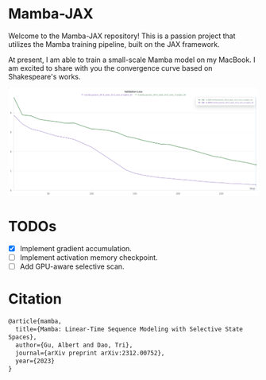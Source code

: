 # Mamba-JAX

Welcome to the Mamba-JAX repository! This is a passion project that utilizes the Mamba training pipeline, built on the JAX framework.

At present, I am able to train a small-scale Mamba model on my MacBook. I am excited to share with you the convergence curve based on Shakespeare's works.

![Loss convergence curve trained on Shakespeare](assets/shakespeare-loss-curve.png)

# TODOs

- [x] Implement gradient accumulation.
- [ ] Implement activation memory checkpoint.
- [ ] Add GPU-aware selective scan.

# Citation

```
@article{mamba,
  title={Mamba: Linear-Time Sequence Modeling with Selective State Spaces},
  author={Gu, Albert and Dao, Tri},
  journal={arXiv preprint arXiv:2312.00752},
  year={2023}
}
```
